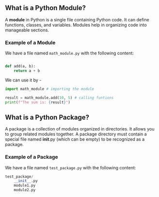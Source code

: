 ## What is a Python Module?

A **module** in Python is a single file containing Python code. It can define functions, classes, and variables. Modules help in organizing code into manageable sections.

### Example of a Module

We have a file named `math_module.py` with the following content:

```python

def add(a, b):
    return a + b
```
We can use it by - 
```python
import math_module # importing the module

result = math_module.add(10, 5) # calling funtions
print(f"The sum is: {result}")
```

## What is a Python Package?

A package is a collection of modules organized in directories. It allows you to group related modules together. A package directory must contain a special file named __init__.py (which can be empty) to be recognized as a package.

### Example of a Package

We have a file named `test_package.py` with the following content:

```python
test_package/
    __init__.py
    module1.py
    module2.py
```


